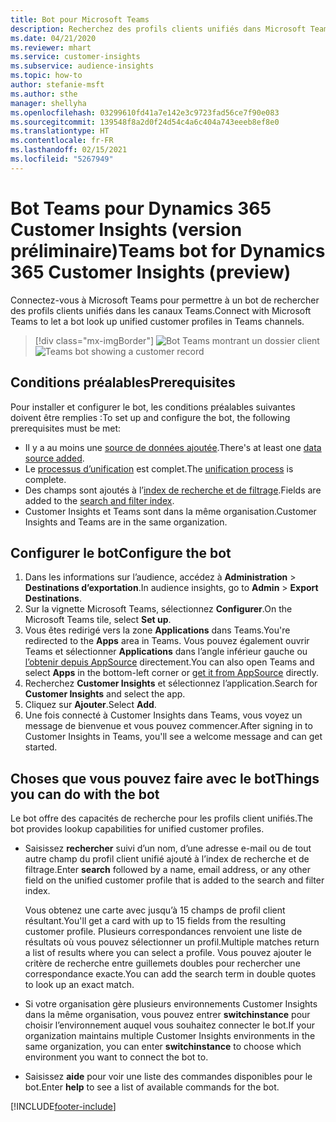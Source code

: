 ```yaml
---
title: Bot pour Microsoft Teams
description: Recherchez des profils clients unifiés dans Microsoft Teams avec l’aide d’un bot.
ms.date: 04/21/2020
ms.reviewer: mhart
ms.service: customer-insights
ms.subservice: audience-insights
ms.topic: how-to
author: stefanie-msft
ms.author: sthe
manager: shellyha
ms.openlocfilehash: 03299610fd41a7e142e3c9723fad56ce7f90e083
ms.sourcegitcommit: 139548f8a2d0f24d54c4a6c404a743eeeb8ef8e0
ms.translationtype: HT
ms.contentlocale: fr-FR
ms.lasthandoff: 02/15/2021
ms.locfileid: "5267949"
---
```

# <a name="teams-bot-for-dynamics-365-customer-insights-preview"></a><span data-ttu-id="36536-103">Bot Teams pour Dynamics 365 Customer Insights (version préliminaire)</span><span class="sxs-lookup"><span data-stu-id="36536-103">Teams bot for Dynamics 365 Customer Insights (preview)</span></span>

<span data-ttu-id="36536-104">Connectez-vous à Microsoft Teams pour permettre à un bot de rechercher des profils clients unifiés dans les canaux Teams.</span><span class="sxs-lookup"><span data-stu-id="36536-104">Connect with Microsoft Teams to let a bot look up unified customer profiles in Teams channels.</span></span>

> [!div class="mx-imgBorder"]
> <span data-ttu-id="36536-105">![Bot Teams montrant un dossier client](media/teams-bot.png "Bot Teams montrant un dossier client")</span><span class="sxs-lookup"><span data-stu-id="36536-105">![Teams bot showing a customer record](media/teams-bot.png "Teams bot showing a customer record")</span></span>

## <a name="prerequisites"></a><span data-ttu-id="36536-106">Conditions préalables</span><span class="sxs-lookup"><span data-stu-id="36536-106">Prerequisites</span></span>

<span data-ttu-id="36536-107">Pour installer et configurer le bot, les conditions préalables suivantes doivent être remplies :</span><span class="sxs-lookup"><span data-stu-id="36536-107">To set up and configure the bot, the following prerequisites must be met:</span></span>

- <span data-ttu-id="36536-108">Il y a au moins une [source de données ajoutée](data-sources.md).</span><span class="sxs-lookup"><span data-stu-id="36536-108">There's at least one [data source added](data-sources.md).</span></span>
- <span data-ttu-id="36536-109">Le [processus d’unification](data-unification.md) est complet.</span><span class="sxs-lookup"><span data-stu-id="36536-109">The [unification process](data-unification.md) is complete.</span></span>
- <span data-ttu-id="36536-110">Des champs sont ajoutés à l’[index de recherche et de filtrage](search-filter-index.md).</span><span class="sxs-lookup"><span data-stu-id="36536-110">Fields are added to the [search and filter index](search-filter-index.md).</span></span>
- <span data-ttu-id="36536-111">Customer Insights et Teams sont dans la même organisation.</span><span class="sxs-lookup"><span data-stu-id="36536-111">Customer Insights and Teams are in the same organization.</span></span>

## <a name="configure-the-bot"></a><span data-ttu-id="36536-112">Configurer le bot</span><span class="sxs-lookup"><span data-stu-id="36536-112">Configure the bot</span></span>

1. <span data-ttu-id="36536-113">Dans les informations sur l’audience, accédez à **Administration** > **Destinations d’exportation**.</span><span class="sxs-lookup"><span data-stu-id="36536-113">In audience insights, go to **Admin** > **Export Destinations**.</span></span>
1. <span data-ttu-id="36536-114">Sur la vignette Microsoft Teams, sélectionnez **Configurer**.</span><span class="sxs-lookup"><span data-stu-id="36536-114">On the Microsoft Teams tile, select **Set up**.</span></span>
1. <span data-ttu-id="36536-115">Vous êtes redirigé vers la zone **Applications** dans Teams.</span><span class="sxs-lookup"><span data-stu-id="36536-115">You're redirected to the **Apps** area in Teams.</span></span> <span data-ttu-id="36536-116">Vous pouvez également ouvrir Teams et sélectionner **Applications** dans l’angle inférieur gauche ou [l’obtenir depuis AppSource](https://go.microsoft.com/fwlink/?linkid=2124104) directement.</span><span class="sxs-lookup"><span data-stu-id="36536-116">You can also open Teams and select **Apps** in the bottom-left corner or [get it from AppSource](https://go.microsoft.com/fwlink/?linkid=2124104) directly.</span></span>
1. <span data-ttu-id="36536-117">Recherchez **Customer Insights** et sélectionnez l’application.</span><span class="sxs-lookup"><span data-stu-id="36536-117">Search for **Customer Insights** and select the app.</span></span>
1. <span data-ttu-id="36536-118">Cliquez sur **Ajouter**.</span><span class="sxs-lookup"><span data-stu-id="36536-118">Select **Add**.</span></span>
1. <span data-ttu-id="36536-119">Une fois connecté à Customer Insights dans Teams, vous voyez un message de bienvenue et vous pouvez commencer.</span><span class="sxs-lookup"><span data-stu-id="36536-119">After signing in to Customer Insights in Teams, you'll see a welcome message and can get started.</span></span>

## <a name="things-you-can-do-with-the-bot"></a><span data-ttu-id="36536-120">Choses que vous pouvez faire avec le bot</span><span class="sxs-lookup"><span data-stu-id="36536-120">Things you can do with the bot</span></span>

<span data-ttu-id="36536-121">Le bot offre des capacités de recherche pour les profils client unifiés.</span><span class="sxs-lookup"><span data-stu-id="36536-121">The bot provides lookup capabilities for unified customer profiles.</span></span>

- <span data-ttu-id="36536-122">Saisissez **rechercher** suivi d’un nom, d’une adresse e-mail ou de tout autre champ du profil client unifié ajouté à l’index de recherche et de filtrage.</span><span class="sxs-lookup"><span data-stu-id="36536-122">Enter **search** followed by a name, email address, or any other field on the unified customer profile that is added to the search and filter index.</span></span>

  <span data-ttu-id="36536-123">Vous obtenez une carte avec jusqu’à 15 champs de profil client résultant.</span><span class="sxs-lookup"><span data-stu-id="36536-123">You'll get a card with up to 15 fields from the resulting customer profile.</span></span> <span data-ttu-id="36536-124">Plusieurs correspondances renvoient une liste de résultats où vous pouvez sélectionner un profil.</span><span class="sxs-lookup"><span data-stu-id="36536-124">Multiple matches return a list of results where you can select a profile.</span></span> <span data-ttu-id="36536-125">Vous pouvez ajouter le critère de recherche entre guillemets doubles pour rechercher une correspondance exacte.</span><span class="sxs-lookup"><span data-stu-id="36536-125">You can add the search term in double quotes to look up an exact match.</span></span>

- <span data-ttu-id="36536-126">Si votre organisation gère plusieurs environnements Customer Insights dans la même organisation, vous pouvez entrer **switchinstance** pour choisir l’environnement auquel vous souhaitez connecter le bot.</span><span class="sxs-lookup"><span data-stu-id="36536-126">If your organization maintains multiple Customer Insights environments in the same organization, you can enter **switchinstance** to choose which environment you want to connect the bot to.</span></span>

- <span data-ttu-id="36536-127">Saisissez **aide** pour voir une liste des commandes disponibles pour le bot.</span><span class="sxs-lookup"><span data-stu-id="36536-127">Enter **help** to see a list of available commands for the bot.</span></span>  


[!INCLUDE[footer-include](../includes/footer-banner.md)]